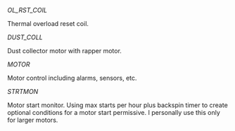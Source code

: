 *OL_RST_COIL*

Thermal overload reset coil.

*DUST_COLL*

Dust collector motor with rapper motor.

*MOTOR*

Motor control including alarms, sensors, etc.

*STRTMON*

Motor start monitor. Using max starts per hour plus backspin timer to create optional conditions for a motor start permissive. I personally use this only for larger motors.

